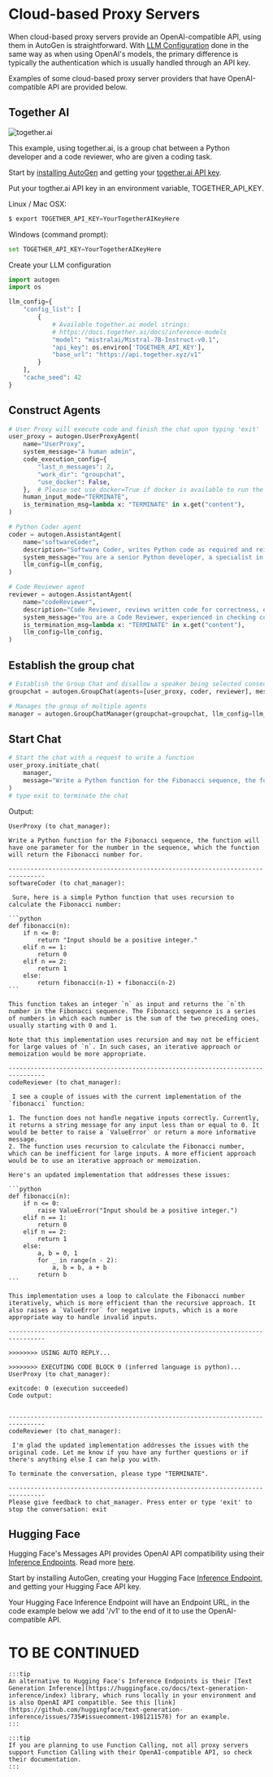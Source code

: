 # Cloud-based Proxy Servers
When cloud-based proxy servers provide an OpenAI-compatible API, using them in AutoGen
is straightforward. With [LLM Configuration](/docs/topics/llm_configuration) done in the same way
as when using OpenAI's models, the primary difference is typically the authentication which is
usually handled through an API key.

Examples of some cloud-based proxy server providers that have OpenAI-compatible API are provided
below.

## Together AI
![together.ai](images/togetherai250.png)

This example, using together.ai, is a group chat between a Python developer
and a code reviewer, who are given a coding task.

Start by [installing AutoGen](/docs/installation/) and getting your [together.ai API key](https://api.together.xyz/settings/profile).

Put your togther.ai API key in an environment variable, TOGETHER_API_KEY.

Linux / Mac OSX:

```python
$ export TOGETHER_API_KEY=YourTogetherAIKeyHere
```

Windows (command prompt):

```python
set TOGETHER_API_KEY=YourTogetherAIKeyHere
```

Create your LLM configuration

```python
import autogen
import os

llm_config={
    "config_list": [
        {
            # Available together.ai model strings:
            # https://docs.together.ai/docs/inference-models
            "model": "mistralai/Mistral-7B-Instruct-v0.1",
            "api_key": os.environ['TOGETHER_API_KEY'],
            "base_url": "https://api.together.xyz/v1"
        }
    ],
    "cache_seed": 42
}
```

## Construct Agents

```python
# User Proxy will execute code and finish the chat upon typing 'exit'
user_proxy = autogen.UserProxyAgent(
    name="UserProxy",
    system_message="A human admin",
    code_execution_config={
        "last_n_messages": 2,
        "work_dir": "groupchat",
        "use_docker": False,
    },  # Please set use_docker=True if docker is available to run the generated code. Using docker is safer than running the generated code directly.
    human_input_mode="TERMINATE",
    is_termination_msg=lambda x: "TERMINATE" in x.get("content"),
)

# Python Coder agent
coder = autogen.AssistantAgent(
    name="softwareCoder",
    description="Software Coder, writes Python code as required and reiterates with feedback from the Code Reviewer.",
    system_message="You are a senior Python developer, a specialist in writing succinct Python functions.",
    llm_config=llm_config,
)

# Code Reviewer agent
reviewer = autogen.AssistantAgent(
    name="codeReviewer",
    description="Code Reviewer, reviews written code for correctness, efficiency, and security. Asks the Software Coder to address issues.",
    system_message="You are a Code Reviewer, experienced in checking code for correctness, efficiency, and security. Review and provide feedback to the Software Coder until you are satisfied, then return the word TERMINATE",
    is_termination_msg=lambda x: "TERMINATE" in x.get("content"),
    llm_config=llm_config,
)
```

## Establish the group chat

```python
# Establish the Group Chat and disallow a speaker being selected consecutively
groupchat = autogen.GroupChat(agents=[user_proxy, coder, reviewer], messages=[], max_round=12, allow_repeat_speaker=False)

# Manages the group of multiple agents
manager = autogen.GroupChatManager(groupchat=groupchat, llm_config=llm_config)
```

## Start Chat

```python
# Start the chat with a request to write a function
user_proxy.initiate_chat(
    manager,
    message="Write a Python function for the Fibonacci sequence, the function will have one parameter for the number in the sequence, which the function will return the Fibonacci number for."
)
# type exit to terminate the chat
```

Output:
```` text
UserProxy (to chat_manager):

Write a Python function for the Fibonacci sequence, the function will have one parameter for the number in the sequence, which the function will return the Fibonacci number for.

--------------------------------------------------------------------------------
softwareCoder (to chat_manager):

 Sure, here is a simple Python function that uses recursion to calculate the Fibonacci number:

```python
def fibonacci(n):
    if n <= 0:
        return "Input should be a positive integer."
    elif n == 1:
        return 0
    elif n == 2:
        return 1
    else:
        return fibonacci(n-1) + fibonacci(n-2)
```

This function takes an integer `n` as input and returns the `n`th number in the Fibonacci sequence. The Fibonacci sequence is a series of numbers in which each number is the sum of the two preceding ones, usually starting with 0 and 1.

Note that this implementation uses recursion and may not be efficient for large values of `n`. In such cases, an iterative approach or memoization would be more appropriate.

--------------------------------------------------------------------------------
codeReviewer (to chat_manager):

 I see a couple of issues with the current implementation of the `fibonacci` function:

1. The function does not handle negative inputs correctly. Currently, it returns a string message for any input less than or equal to 0. It would be better to raise a `ValueError` or return a more informative message.
2. The function uses recursion to calculate the Fibonacci number, which can be inefficient for large inputs. A more efficient approach would be to use an iterative approach or memoization.

Here's an updated implementation that addresses these issues:

```python
def fibonacci(n):
    if n <= 0:
        raise ValueError("Input should be a positive integer.")
    elif n == 1:
        return 0
    elif n == 2:
        return 1
    else:
        a, b = 0, 1
        for _ in range(n - 2):
            a, b = b, a + b
        return b
```

This implementation uses a loop to calculate the Fibonacci number iteratively, which is more efficient than the recursive approach. It also raises a `ValueError` for negative inputs, which is a more appropriate way to handle invalid inputs.

--------------------------------------------------------------------------------

>>>>>>>> USING AUTO REPLY...

>>>>>>>> EXECUTING CODE BLOCK 0 (inferred language is python)...
UserProxy (to chat_manager):

exitcode: 0 (execution succeeded)
Code output: 


--------------------------------------------------------------------------------
codeReviewer (to chat_manager):

 I'm glad the updated implementation addresses the issues with the original code. Let me know if you have any further questions or if there's anything else I can help you with.

To terminate the conversation, please type "TERMINATE".

--------------------------------------------------------------------------------
Please give feedback to chat_manager. Press enter or type 'exit' to stop the conversation: exit
````

## Hugging Face
Hugging Face's Messages API provides OpenAI API compatibility using their [Inference Endpoints](https://huggingface.co/docs/inference-endpoints/index). Read more [here](https://huggingface.co/blog/tgi-messages-api).

Start by installing AutoGen, creating your Hugging Face [Inference Endpoint](https://huggingface.co/docs/inference-endpoints/en/guides/create_endpoint), and getting your Hugging Face API key.

Your Hugging Face Inference Endpoint will have an Endpoint URL, in the code example below we
add '/v1' to the end of it to use the OpenAI-compatible API.

# TO BE CONTINUED



````mdx-code-block
:::tip
An alternative to Hugging Face's Inference Endpoints is their [Text Generation Inference](https://huggingface.co/docs/text-generation-inference/index) library, which runs locally in your environment and is also OpenAI API compatible. See this [link](https://github.com/huggingface/text-generation-inference/issues/735#issuecomment-1981211578) for an example.
:::
````



````mdx-code-block
:::tip
If you are planning to use Function Calling, not all proxy servers support Function Calling with their OpenAI-compatible API, so check their documentation.
:::
````
